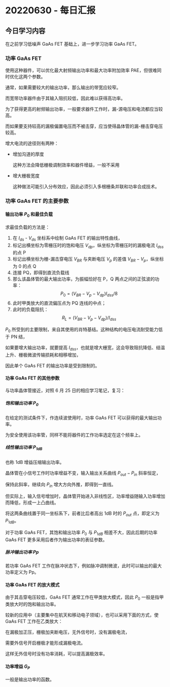 # 20220630 - 每日汇报

## 今日学习内容

在之前学习低噪声 GaAs FET 基础上，进一步学习功率 GaAs FET。

### 功率 GaAs FET

使用这种器件，可以优化最大射频输出功率和最大功率附加效率 PAE，但很难同时优化这两个参数。

通常，如果需要较大的输出功率，那么输出的带宽应较窄。

而宽带功率器件由于其输入阻抗较低，因此难以获得高功率。

为了获得更高的射频输出功率，一般要求器件工作时，漏-源电压和电流都应当较高。

而如果要支持较高的漏极偏置电压而不被击穿，应当使得晶体管的漏-栅击穿电压较高。

增大电流的途径则有两种：

- 增加沟道的厚度
  
  这种方法会降低栅极调制效率和器件增益，一般不采用
- 增大栅极宽度

  这种做法可能引入分布效应，因此必须引入多根栅条并联和功率合成技术。

### 功率 GaAs FET 的主要参数

#### 输出功率 $P_0$ 和最佳负载

求最佳负载的方法是：

1. 在 $I_{ds}$ - $V_{ds}$ 坐标系中绘制 GaAs FET 的输出特性曲线，
2. 标记出横坐标为零栅压时的饱和电压 $V_{dp}$，纵坐标为零栅压时的漏极电流 $I_{dss}$ 的点 P
3. 标记出横坐标为栅-漏击穿电压 $V_{BR}$ 与夹断电压 $V_p$ 的差值 $V_{BR}-V_p$，纵坐标为 0 的点 Q
4. 连接 PQ，即得到直流负载线
5. 那么该晶体管的最大输出功率，为振幅恰好在 P，Q 两点之间的正弦波的功率：$$P_0=(V_{BR}-V_p-V_{dp})I_{dss}/8$$
6. 此时甲类放大的直流偏压点为 PQ 连线的中点；
7. 此时的负载阻抗：$$R_L=(V_{BR}-V_p-V_{dp})/I_{dss}$$

$P_0$ 所受到的主要限制，来自其使用的肖特基结。这种结构的电压电流耐受能力低于 PN 结，

如果要增大输出功率，就要提高 $I_{dss}$，也就是增大栅宽，这会导致阻抗降低、结温上升、栅极微波传输损耗和相移增加，

因此单个 GaAs FET 的输出功率是受到限制的。

#### 功率 GaAs FET 的其他参数

与功率晶体管接近，对照 6 月 25 日的相应学习笔记，复习：

##### 饱和输出功率 $P_0$

在给定的测试条件下，作连续波使用时，功率 GaAs FET 可以获得的最大输出功率。

为安全使用该功率管，同样不能将器件的工作功率选定在这个频率上。

##### 线性输出功率 $P_{1dB}$

也称 1dB 增益压缩输出功率。

晶体管在小信号工作时功率增益不变，输入输出关系曲线 $P_{out}-P_{in}$ 斜率恒定，

保持此斜率，继续向 $P_{in}$ 增大方向外推，即得到一直线。

但实际上，输入信号增加时，晶体管开始进入非线性区，功率增益随输入功率增加而降低，形成一上凸曲线。

将这两条曲线置于同一坐标系下，前者比后者高出 1dB 时的 $P_{out}$ 点，即定义为 $P_{1dB}$。

对于功率 GaAs FET，其饱和输出功率 $P_0$ 与 $P_{1dB}$ 相差不大，因此后期的功率 GaAs FET 更多采用后者作为输出功率的表征参数。

##### 脉冲输出功率 Pp

若功率 GaAs FET 工作在脉冲状态下，例如脉冲调制微波，此时可以输出的最大功率定义为 Pp。

#### 功率 GaAs FET 的放大模式

由于其击穿电压较低，GaAs FET 通常工作在甲类放大模式，因此 $P_0$ 一般是指甲类放大时的饱和输出功率。

较新的应用中（主要集中在航天和移动电子领域），也可以采用下面的方式，使 GaAs FET 工作在乙类放大：

在漏极加正压，栅极加夹断电压，无外信号时，没有漏极电流，

需要外信号开启栅极才能形成漏极电流。

这样无外信号时没有功率消耗，可以提高漏极效率。

#### 功率增益 $G_P$

一般是输出功率的函数。
